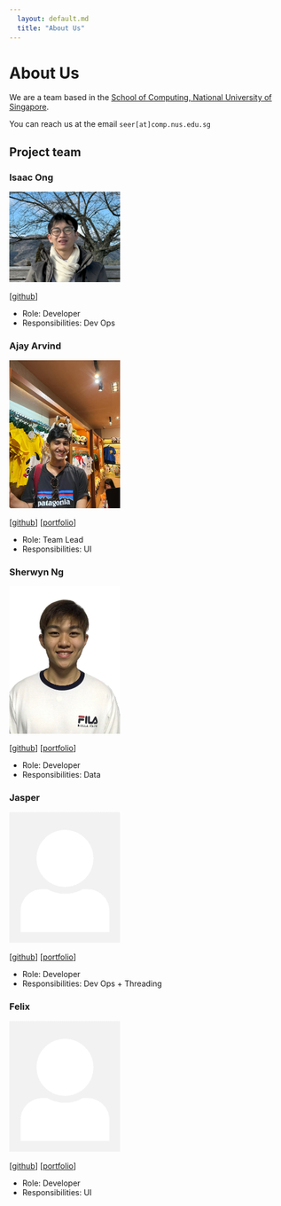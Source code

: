 ```yaml
---
  layout: default.md
  title: "About Us"
---
```


# About Us

We are a team based in the [School of Computing, National University of Singapore](http://www.comp.nus.edu.sg).

You can reach us at the email `seer[at]comp.nus.edu.sg`

## Project team

### Isaac Ong

<img src="images/cocoanautz.png" width="200px">

[[github](https://github.com/cocoanautz)]

- Role: Developer
- Responsibilities: Dev Ops

### Ajay Arvind

<img src="images/ajay.png" width="200px">

[[github](https://github.com/AjayArvind2207)]
[[portfolio](team/ajay.md)]

- Role: Team Lead
- Responsibilities: UI

### Sherwyn Ng

<img src="images/sherwynng.png" width="200px">

[[github](http://github.com/SherwynNg)] [[portfolio](team/sherwyn.md)]

- Role: Developer
- Responsibilities: Data

### Jasper

<img src="images/johndoe.png" width="200px">

[[github](http://github.com/johndoe)]
[[portfolio](team/johndoe.md)]

- Role: Developer
- Responsibilities: Dev Ops + Threading

### Felix

<img src="images/johndoe.png" width="200px">

[[github](http://github.com/johndoe)]
[[portfolio](team/johndoe.md)]

- Role: Developer
- Responsibilities: UI
